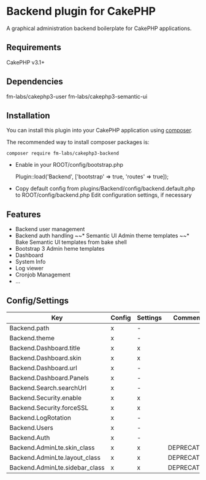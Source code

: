 # Backend plugin for CakePHP

A graphical administration backend boilerplate for CakePHP applications.

## Requirements

CakePHP v3.1+

## Dependencies

fm-labs/cakephp3-user
fm-labs/cakephp3-semantic-ui

## Installation

You can install this plugin into your CakePHP application using [composer](http://getcomposer.org).

The recommended way to install composer packages is:

```
composer require fm-labs/cakephp3-backend
```

- Enable in your ROOT/config/bootstrap.php

    Plugin::load('Backend', ['bootstrap' => true, 'routes' => true]);


- Copy default config from plugins/Backend/config/backend.default.php to ROOT/config/backend.php
    Edit configuration settings, if necessary


## Features

* Backend user management
* Backend auth handling
~~* Semantic UI Admin theme templates
~~* Bake Semantic UI templates from bake shell
* Bootstrap 3 Admin heme templates
* Dashboard
* System Info
* Log viewer
* Cronjob Management
* ...

## Config/Settings

| Key  | Config | Settings | Comment
|---|---|---|---|
|  Backend.path | x | - | |
|  Backend.theme | x | - | |
|  Backend.Dashboard.title | x | x | |
|  Backend.Dashboard.skin | x | x | |
|  Backend.Dashboard.url | x | - | |
|  Backend.Dashboard.Panels | x | - | |
|  Backend.Search.searchUrl | x | - | |
|  Backend.Security.enable | x | x | |
|  Backend.Security.forceSSL | x | x | |
|  Backend.LogRotation | x | - | |
|  Backend.Users | x | - | |
|  Backend.Auth | x | - | |
|  Backend.AdminLte.skin_class | x | x |DEPRECATED|
|  Backend.AdminLte.layout_class | x | x |DEPRECATED|
|  Backend.AdminLte.sidebar_class | x | x |DEPRECATED|
